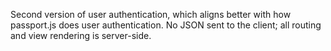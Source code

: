 Second version of user authentication, which aligns better with how passport.js does user authentication. No JSON sent to the client; all routing and view rendering is server-side.